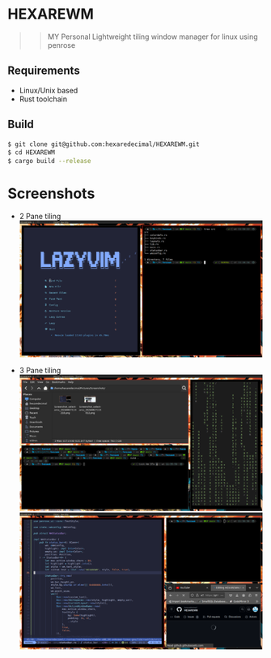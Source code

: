 
# HEXAREWM
>> MY Personal Lightweight tiling window manager for linux using penrose
## Requirements
- Linux/Unix based
- Rust toolchain

## Build
```sh
$ git clone git@github.com:hexaredecimal/HEXAREWM.git
$ cd HEXAREWM
$ cargo build --release
```
# Screenshots
- 2 Pane tiling
![image](https://github.com/hexaredecimal/HEXAREWM/blob/main/screenshots/2Pane.png)

- 3 Pane tiling
![image](https://github.com/hexaredecimal/HEXAREWM/blob/main/screenshots/3Pane.png)
![image](https://github.com/hexaredecimal/HEXAREWM/blob/main/screenshots/3Pane2.png)

